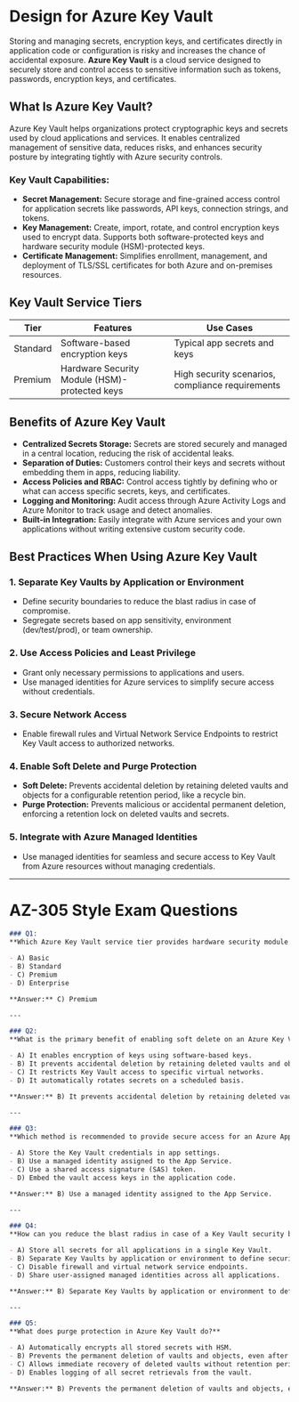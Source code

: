 
# Design for Azure Key Vault 

Storing and managing secrets, encryption keys, and certificates directly in application code or configuration is risky and increases the chance of accidental exposure. **Azure Key Vault** is a cloud service designed to securely store and control access to sensitive information such as tokens, passwords, encryption keys, and certificates.

## What Is Azure Key Vault?

Azure Key Vault helps organizations protect cryptographic keys and secrets used by cloud applications and services. It enables centralized management of sensitive data, reduces risks, and enhances security posture by integrating tightly with Azure security controls.

### Key Vault Capabilities:

* **Secret Management:** Secure storage and fine-grained access control for application secrets like passwords, API keys, connection strings, and tokens.
* **Key Management:** Create, import, rotate, and control encryption keys used to encrypt data. Supports both software-protected keys and hardware security module (HSM)-protected keys.
* **Certificate Management:** Simplifies enrollment, management, and deployment of TLS/SSL certificates for both Azure and on-premises resources.

## Key Vault Service Tiers

| Tier     | Features                                      | Use Cases                                        |
| -------- | --------------------------------------------- | ------------------------------------------------ |
| Standard | Software-based encryption keys                | Typical app secrets and keys                     |
| Premium  | Hardware Security Module (HSM)-protected keys | High security scenarios, compliance requirements |

## Benefits of Azure Key Vault

* **Centralized Secrets Storage:** Secrets are stored securely and managed in a central location, reducing the risk of accidental leaks.
* **Separation of Duties:** Customers control their keys and secrets without embedding them in apps, reducing liability.
* **Access Policies and RBAC:** Control access tightly by defining who or what can access specific secrets, keys, and certificates.
* **Logging and Monitoring:** Audit access through Azure Activity Logs and Azure Monitor to track usage and detect anomalies.
* **Built-in Integration:** Easily integrate with Azure services and your own applications without writing extensive custom security code.

## Best Practices When Using Azure Key Vault

### 1. Separate Key Vaults by Application or Environment

* Define security boundaries to reduce the blast radius in case of compromise.
* Segregate secrets based on app sensitivity, environment (dev/test/prod), or team ownership.

### 2. Use Access Policies and Least Privilege

* Grant only necessary permissions to applications and users.
* Use managed identities for Azure services to simplify secure access without credentials.

### 3. Secure Network Access

* Enable firewall rules and Virtual Network Service Endpoints to restrict Key Vault access to authorized networks.

### 4. Enable Soft Delete and Purge Protection

* **Soft Delete:** Prevents accidental deletion by retaining deleted vaults and objects for a configurable retention period, like a recycle bin.
* **Purge Protection:** Prevents malicious or accidental permanent deletion, enforcing a retention lock on deleted vaults and secrets.

### 5. Integrate with Azure Managed Identities

* Use managed identities for seamless and secure access to Key Vault from Azure resources without managing credentials.

---

# AZ-305 Style Exam Questions

```markdown
### Q1:  
**Which Azure Key Vault service tier provides hardware security module (HSM) protected keys?**

- A) Basic  
- B) Standard  
- C) Premium  
- D) Enterprise  

**Answer:** C) Premium

---

### Q2:  
**What is the primary benefit of enabling soft delete on an Azure Key Vault?**

- A) It enables encryption of keys using software-based keys.  
- B) It prevents accidental deletion by retaining deleted vaults and objects for a retention period.  
- C) It restricts Key Vault access to specific virtual networks.  
- D) It automatically rotates secrets on a scheduled basis.  

**Answer:** B) It prevents accidental deletion by retaining deleted vaults and objects for a retention period.

---

### Q3:  
**Which method is recommended to provide secure access for an Azure App Service to retrieve secrets from Azure Key Vault?**

- A) Store the Key Vault credentials in app settings.  
- B) Use a managed identity assigned to the App Service.  
- C) Use a shared access signature (SAS) token.  
- D) Embed the vault access keys in the application code.  

**Answer:** B) Use a managed identity assigned to the App Service.

---

### Q4:  
**How can you reduce the blast radius in case of a Key Vault security breach?**

- A) Store all secrets for all applications in a single Key Vault.  
- B) Separate Key Vaults by application or environment to define security boundaries.  
- C) Disable firewall and virtual network service endpoints.  
- D) Share user-assigned managed identities across all applications.  

**Answer:** B) Separate Key Vaults by application or environment to define security boundaries.

---

### Q5:  
**What does purge protection in Azure Key Vault do?**

- A) Automatically encrypts all stored secrets with HSM.  
- B) Prevents the permanent deletion of vaults and objects, even after soft delete.  
- C) Allows immediate recovery of deleted vaults without retention periods.  
- D) Enables logging of all secret retrievals from the vault.  

**Answer:** B) Prevents the permanent deletion of vaults and objects, even after soft delete.
